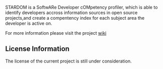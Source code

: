 STARDOM is a SoftwARe Developer cOMpetency profiler, which is able to identify developers accross information sources in open source projects,and create a compentency index for each subject area the developer is active on.

For more information please visit the project [wiki](https://github.com/iccs/STARDOM/wiki)

## License Information

The license of the current project is still under consideration.